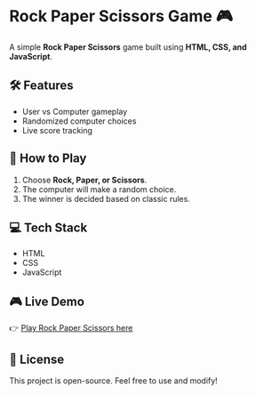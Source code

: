 # Rock Paper Scissors Game 🎮  

A simple **Rock Paper Scissors** game built using **HTML, CSS, and JavaScript**.  

## 🛠 Features  
- User vs Computer gameplay  
- Randomized computer choices  
- Live score tracking  

## 🚀 How to Play  
1. Choose **Rock, Paper, or Scissors**.  
2. The computer will make a random choice.  
3. The winner is decided based on classic rules.  

## 💻 Tech Stack  
- HTML  
- CSS  
- JavaScript  

## 🎮 Live Demo  
👉 [Play Rock Paper Scissors here]([https://your-deployed-url.com](https://rps-game-neon.vercel.app/))  

## 📜 License  
This project is open-source. Feel free to use and modify!  
